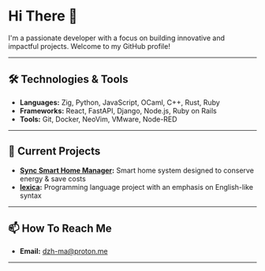 # Hi There 👋

I'm a passionate developer with a focus on building innovative and impactful projects.
Welcome to my GitHub profile!

---

## 🛠️ Technologies & Tools

- **Languages:** Zig, Python, JavaScript, OCaml, C++, Rust, Ruby
- **Frameworks:** React, FastAPI, Django, Node.js, Ruby on Rails
- **Tools:** Git, Docker, NeoVim, VMware, Node-RED

---

## 🔭 Current Projects

- **[Sync Smart Home Manager](https://github.com/dzh-ma/sync):** Smart home system designed to conserve energy & save costs
- **[lexica](https://github.com/dzh-ma/lexica):** Programming language project with an emphasis on English-like syntax

---

## 📫 How To Reach Me

- **Email:** [dzh-ma@proton.me](mailto:dzh-ma@proton.me)

---
<!---->
<!--## 📈 GitHub Stats-->
<!---->
<!--![GitHub Stats](https://github-readme-stats.vercel.app/api?username=dzh-ma&show_icons=true&theme=default)-->
<!---->
<!------->

